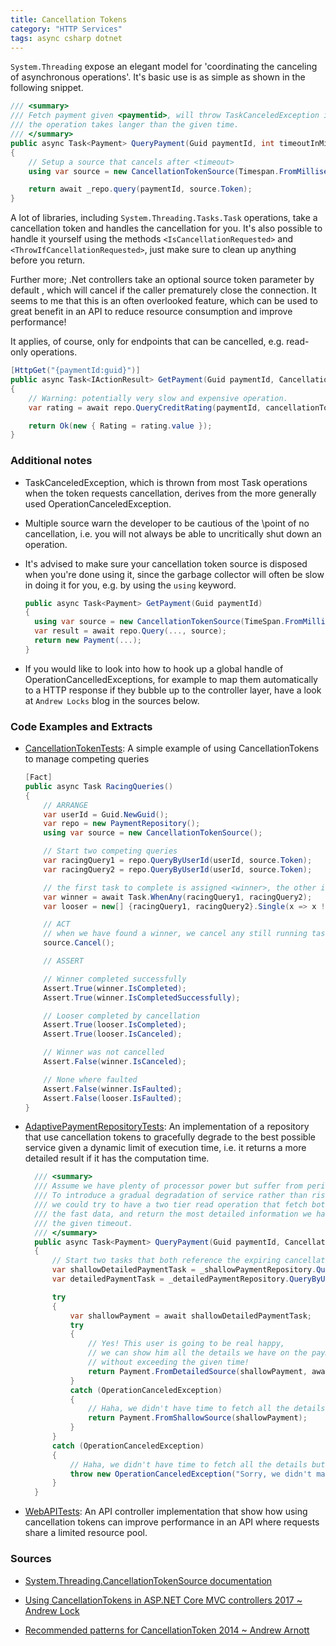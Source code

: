 ```yaml
---
title: Cancellation Tokens
category: "HTTP Services" 
tags: async csharp dotnet
---
```


`System.Threading` expose an elegant model for 'coordinating the canceling of
asynchronous operations'. It's basic use is as simple as shown in the following
snippet.

```csharp
/// <summary>
/// Fetch payment given <paymentid>, will throw TaskCanceledException if
/// the operation takes langer than the given time.
/// </summary>
public async Task<Payment> QueryPayment(Guid paymentId, int timeoutInMilliseconds)
{
    // Setup a source that cancels after <timeout>
    using var source = new CancellationTokenSource(Timespan.FromMilliseconds(timeoutInMilliseconds));

    return await _repo.query(paymentId, source.Token);
}
```

A lot of libraries, including `System.Threading.Tasks.Task` operations, take a
cancellation token and handles the cancellation for you. It's also possible to
handle it yourself using the methods `<IsCancellationRequested>` and
`<ThrowIfCancellationRequested>`, just make sure to clean up anything before you
return.

Further more; .Net controllers take an optional source token parameter  by
default , which will cancel if the caller prematurely close the connection. It
seems to me that this is an often overlooked feature, which can be used to great
benefit in an API to reduce resource consumption and improve performance!

It applies, of course, only for endpoints that can be cancelled, e.g. read-only
operations.

```csharp
[HttpGet("{paymentId:guid}")]
public async Task<IActionResult> GetPayment(Guid paymentId, CancellationToken token)
{
    // Warning: potentially very slow and expensive operation.
    var rating = await repo.QueryCreditRating(paymentId, cancellationToken);

    return Ok(new { Rating = rating.value });
}
```

### Additional notes

* TaskCanceledException, which is thrown from most Task operations when the
  token requests cancellation, derives from the more generally used
  OperationCanceledException.

* Multiple source warn the developer to be cautious of the \point of no
  cancellation\, i.e. you will not always be able to uncritically shut down an
  operation.

* It's advised to make sure your cancellation token source is disposed when
  you're done using it, since the garbage collector will often be slow in doing
  it for you, e.g. by using the `using` keyword.

  ```csharp
  public async Task<Payment> GetPayment(Guid paymentId)
  {
    using var source = new CancellationTokenSource(TimeSpan.FromMilliseconds(100));
    var result = await repo.Query(..., source);
    return new Payment(...);
  }
  ```

* If you would like to look into how to hook up a global handle of
  OperationCancelledExceptions, for example to map them automatically to a HTTP
  response if they bubble up to the controller layer, have a look at `Andrew
  Locks` blog in the sources below.

### Code Examples and Extracts

* [CancellationTokenTests](https://github.com/tugend/CodeSamples/blob/master/CancellationTokenSamples/Tests/CancellationTokenTests.cs):
  A simple example of using CancellationTokens to manage competing queries

  ```csharp
  [Fact]
  public async Task RacingQueries()
  {
      // ARRANGE
      var userId = Guid.NewGuid();
      var repo = new PaymentRepository();
      using var source = new CancellationTokenSource();

      // Start two competing queries
      var racingQuery1 = repo.QueryByUserId(userId, source.Token);
      var racingQuery2 = repo.QueryByUserId(userId, source.Token);

      // the first task to complete is assigned <winner>, the other is assigned <looser>
      var winner = await Task.WhenAny(racingQuery1, racingQuery2);
      var looser = new[] {racingQuery1, racingQuery2}.Single(x => x != winner);

      // ACT
      // when we have found a winner, we cancel any still running tasks if any
      source.Cancel();

      // ASSERT

      // Winner completed successfully
      Assert.True(winner.IsCompleted);
      Assert.True(winner.IsCompletedSuccessfully);

      // Looser completed by cancellation
      Assert.True(looser.IsCompleted);
      Assert.True(looser.IsCanceled);

      // Winner was not cancelled
      Assert.False(winner.IsCanceled);

      // None where faulted
      Assert.False(winner.IsFaulted);
      Assert.False(looser.IsFaulted);
  }
  ```

* [AdaptivePaymentRepositoryTests](https://github.com/tugend/CodeSamples/blob/master/CancellationTokenSamples/Tests/AdaptivePaymentRepositoryTests.cs):
  An implementation of a repository that use cancellation tokens to gracefully
  degrade to the best possible service given a dynamic limit of execution
  time, i.e. it returns a more detailed result if it has the computation time.

  ```csharp
    /// <summary>
    /// Assume we have plenty of processor power but suffer from periodic slow reads.
    /// To introduce a gradual degradation of service rather than risk downtime,
    /// we could try to have a two tier read operation that fetch both the slow and
    /// the fast data, and return the most detailed information we have within
    /// the given timeout.
    /// </summary>
    public async Task<Payment> QueryPayment(Guid paymentId, CancellationToken token)
    {
        // Start two tasks that both reference the expiring cancellation token
        var shallowDetailedPaymentTask = _shallowPaymentRepository.QueryByUserId(paymentId, token);
        var detailedPaymentTask = _detailedPaymentRepository.QueryByUserId(paymentId, token);

        try
        {
            var shallowPayment = await shallowDetailedPaymentTask;
            try
            {
                // Yes! This user is going to be real happy,
                // we can show him all the details we have on the payment
                // without exceeding the given time!
                return Payment.FromDetailedSource(shallowPayment, await detailedPaymentTask);
            }
            catch (OperationCanceledException)
            {
                // Haha, we didn't have time to fetch all the details but we got the basis content.
                return Payment.FromShallowSource(shallowPayment);
            }
        }
        catch (OperationCanceledException)
        {
            // Haha, we didn't have time to fetch all the details but we got the basis content.
            throw new OperationCanceledException("Sorry, we didn't manage to get any results in time!");
        }
    }
    ```

* [WebAPITests](https://github.com/tugend/CodeSamples/blob/master/CancellationTokenSamples/Tests/WebApiTests.cs):
  An API controller implementation that show how using
  cancellation tokens can improve performance in an API where requests share a
  limited resource pool.

### Sources

* [System.Threading.CancellationTokenSource documentation](https://docs.microsoft.com/en-us/dotnet/api/system.threading.cancellationtokensource?view=net-5.0)

* [Using CancellationTokens in ASP.NET Core MVC controllers 2017 ~ Andrew Lock](https://andrewlock.net/using-cancellationtokens-in-asp-net-core-mvc-controllers/)

* [Recommended patterns for CancellationToken 2014 ~ Andrew Arnott](https://devblogs.microsoft.com/premier-developer/recommended-patterns-for-cancellationtoken/)
